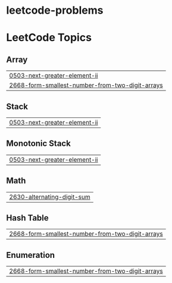 # leetcode-problems
<!---LeetCode Topics Start-->
# LeetCode Topics
## Array
|  |
| ------- |
| [0503-next-greater-element-ii](https://github.com/chandanswain9/leetcode-problems/tree/master/0503-next-greater-element-ii) |
| [2668-form-smallest-number-from-two-digit-arrays](https://github.com/chandanswain9/leetcode-problems/tree/master/2668-form-smallest-number-from-two-digit-arrays) |
## Stack
|  |
| ------- |
| [0503-next-greater-element-ii](https://github.com/chandanswain9/leetcode-problems/tree/master/0503-next-greater-element-ii) |
## Monotonic Stack
|  |
| ------- |
| [0503-next-greater-element-ii](https://github.com/chandanswain9/leetcode-problems/tree/master/0503-next-greater-element-ii) |
## Math
|  |
| ------- |
| [2630-alternating-digit-sum](https://github.com/chandanswain9/leetcode-problems/tree/master/2630-alternating-digit-sum) |
## Hash Table
|  |
| ------- |
| [2668-form-smallest-number-from-two-digit-arrays](https://github.com/chandanswain9/leetcode-problems/tree/master/2668-form-smallest-number-from-two-digit-arrays) |
## Enumeration
|  |
| ------- |
| [2668-form-smallest-number-from-two-digit-arrays](https://github.com/chandanswain9/leetcode-problems/tree/master/2668-form-smallest-number-from-two-digit-arrays) |
<!---LeetCode Topics End-->